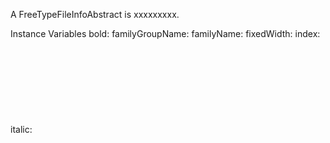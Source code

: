A FreeTypeFileInfoAbstract is xxxxxxxxx.Instance Variables	bold:		<Object>	familyGroupName:		<Object>	familyName:		<Object>	fixedWidth:		<Object>	index:		<Object>	italic:		<Object>	numFaces:		<Object>	postscriptName:		<Object>	slant:		<Object>	slantValue:		<Object>	stretch:		<Object>	stretchValue:		<Object>	styleName:		<Object>	styleNameExtracted:		<Object>	upright:		<Object>	weight:		<Object>	weightValue:		<Object>bold	- xxxxxfamilyGroupName	- xxxxxfamilyName	- xxxxxfixedWidth	- xxxxxindex	- xxxxxitalic	- xxxxxnumFaces	- xxxxxpostscriptName	- xxxxxslant	- xxxxxslantValue	- xxxxxstretch	- xxxxxstretchValue	- xxxxxstyleName	- xxxxxstyleNameExtracted	- xxxxxupright	- xxxxxweight	- xxxxxweightValue	- xxxxx